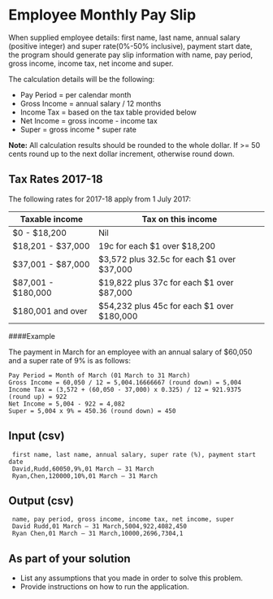Employee Monthly Pay Slip
=========================
When supplied employee details: first name, last name, annual salary (positive integer) and super rate(0%-50% inclusive), 
payment start date, the program should generate pay slip information with name, pay period, gross income, income tax, 
net income and super.

The calculation details will be the following:
- Pay Period = per calendar month  
- Gross Income = annual salary / 12 months  
- Income Tax = based on the tax table provided below  
- Net Income = gross income - income tax  
- Super = gross income * super rate  

**Note:** All calculation results should be rounded to the whole dollar. If >= 50 cents round up to the next dollar 
increment, otherwise round down.  

Tax Rates 2017-18
-----------------
The following rates for 2017-18 apply from 1 July 2017:

| Taxable income     | Tax on this income                         |
|--------------------|--------------------------------------------|
| $0 - $18,200       | Nil                                        |
| $18,201 - $37,000  | 19c for each $1 over $18,200               |
| $37,001 - $87,000  | $3,572 plus 32.5c for each $1 over $37,000 |
| $87,001 - $180,000 | $19,822 plus 37c for each $1 over $87,000  |
| $180,001 and over  | $54,232 plus 45c for each $1 over $180,000 |


####Example

The payment in March for an employee with an annual salary of $60,050 and a super rate of 9% is as follows:
```
Pay Period = Month of March (01 March to 31 March)  
Gross Income = 60,050 / 12 = 5,004.16666667 (round down) = 5,004  
Income Tax = (3,572 + (60,050 - 37,000) x 0.325) / 12 = 921.9375 (round up) = 922  
Net Income = 5,004 - 922 = 4,082  
Super = 5,004 x 9% = 450.36 (round down) = 450  
```

Input (csv)
-----------
```
 first name, last name, annual salary, super rate (%), payment start date
 David,Rudd,60050,9%,01 March – 31 March
 Ryan,Chen,120000,10%,01 March – 31 March
```

Output (csv)
------------
```
 name, pay period, gross income, income tax, net income, super
 David Rudd,01 March – 31 March,5004,922,4082,450
 Ryan Chen,01 March – 31 March,10000,2696,7304,1
```  

As part of your solution
------------------------
- List any assumptions that you made in order to solve this problem.  
- Provide instructions on how to run the application.



